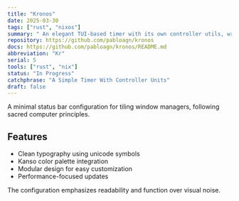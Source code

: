 ```yaml
---
title: "Kronos"
date: 2025-03-30
tags: ["rust", "nixos"]
summary: " An elegant TUI-based timer with its own controller utils, written in Rust."
repository: https://github.com/pabloagn/kronos
docs: https://github.com/pabloagn/kronos/README.md
abbreviation: "Kr"
serial: 5
tools: ["rust", "nix"]
status: "In Progress"
catchphrase: "A Simple Timer With Controller Units"
draft: false
---
```


A minimal status bar configuration for tiling window managers, following sacred computer principles.

## Features

- Clean typography using unicode symbols
- Kanso color palette integration
- Modular design for easy customization
- Performance-focused updates

The configuration emphasizes readability and function over visual noise.

